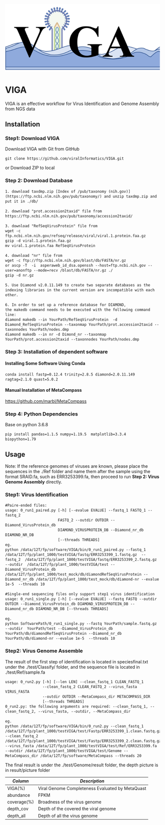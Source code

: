 ![image-20230316212835572](img/README/image-20230316212835572.png)

# VIGA

VIGA is an effective workflow for Virus Identification and Genome Assembly from NGS data

## Installation

### Step1: Download VIGA

Download VIGA with Git from GitHub

```
git clone https://github.com/viralInformatics/VIGA.git
```

or Download ZIP to local

### Step 2: Download Database

```
1. download taxdmp.zip [Index of /pub/taxonomy (nih.gov)](https://ftp.ncbi.nlm.nih.gov/pub/taxonomy/) and unzip taxdmp.zip and put it in ./db/

2. download "prot.accession2taxid" file from https://ftp.ncbi.nlm.nih.gov/pub/taxonomy/accession2taxid/

3. download "RefSeqVirusProtein" file from
wget -c ftp.ncbi.nlm.nih.gov/refseq/release/viral/viral.1.protein.faa.gz
gzip -d viral.1.protein.faa.gz
mv viral.1.protein.faa RefSeqVirusProtein

4. download "nr" file from
wget -c ftp://ftp.ncbi.nlm.nih.gov/blast/db/FASTA/nr.gz
or ascp -T  -i  asperaweb_id_dsa.openssh --host=ftp.ncbi.nih.gov --user=anonftp --mode=recv /blast/db/FASTA/nr.gz ./
gzip -d nr.gz

5. Use Diamond v2.0.11.149 to create two separate databases as the indexing libraries in the current version are incompatible with each other.

6. In order to set up a reference database for DIAMOND, the makedb command needs to be executed with the following command line:
diamond makedb --in YourPath/RefSeqVirusProtein  -d Diamond_RefSeqVirusProtein --taxonmap YourPath/prot.accession2taxid --taxonnodes YourPath/nodes.dmp
diamond makedb --in nr -d Dimond_nr --taxonmap YourPath/prot.accession2taxid --taxonnodes YourPath/nodes.dmp

```

### Step 3: Installation of dependent software

#### Installing Some Software Using Conda

```
conda install fastp=0.12.4 trinity=2.8.5 diamond=2.0.11.149 ragtag=2.1.0 quast=5.0.2
```

#### Manual Installation of MetaCompass

https://github.com/marbl/MetaCompass

### Step 4: Python Dependencies

Base on python 3.6.8

```
pip install pandas=1.1.5 numpy=1.19.5  matplotlib=3.3.4  biopython=1.79
```



## Usage

Note: If the reference genomes of viruses are known, please place the sequences in the ./Ref folder and name them after the sample using the format SRAID.fa, such as ERR3253399.fa, then proceed to run **Step 2: Virus Genome Assembly** directly.

### Step1: Virus Identification

```
#Paire-ended files:
usage: 0_run1_paired.py [-h] [--evalue EVALUE] --fastq_1 FASTQ_1 --fastq_2
                        FASTQ_2 --outdir OUTDIR --Diamond_VirusProtein_db
                        DIAMOND_VIRUSPROTEIN_DB --Diamond_nr_db DIAMOND_NR_DB
                        [--threads THREADS]
eg. 
python /data/12T/fp/software/VIGA/bin/0_run1_paired.py --fastq_1 /data/12T/fp/plant_1000/testVIGA/fastq/ERR3253399_1.fastq.gz  --fastq_2  /data/12T/fp/plant_1000/testVIGA/fastq/ERR3253399_2.fastq.gz --outdir  /data/12T/fp/plant_1000/testVIGA/test --Diamond_VirusProtein_db /data/12T/fp/plant_1000/test_mock/db/diamondRefSeqVirusProtein --Diamond_nr_db /data/12T/fp/plant_1000/test_mock/db/diamond-nr --evalue 1e-5  --threads 10 

#Single-end sequencing files only support step1 virus identification
usage: 0_run1_single.py [-h] [--evalue EVALUE] --fastq FASTQ --outdir OUTDIR --Diamond_VirusProtein_db DIAMOND_VIRUSPROTEIN_DB --Diamond_nr_db DIAMOND_NR_DB [--threads THREADS]

eg. 
python SoftwarePath/0_run1_single.py --fastq YourPath/sample.fastq.gz --outdir  YourPath/test --Diamond_VirusProtein_db YourPath/db/diamondRefSeqVirusProtein --Diamond_nr_db YourPath/db/diamond-nr --evalue 1e-5  --threads 10 
```

### Step2: Virus Genome Assemble

The result of the first step of identification is located in speciesfinal.txt under the ./test/Classify/ folder, and the sequence file is located in ./test/Ref/sample.fa



```
usage: 0_run2.py [-h] [--len LEN] --clean_fastq_1 CLEAN_FASTQ_1
                 --clean_fastq_2 CLEAN_FASTQ_2 --virus_fasta VIRUS_FASTA
                 --outdir OUTDIR --MetaCompass_dir METACOMPASS_DIR
                 [--threads THREADS]
0_run2.py: the following arguments are required: --clean_fastq_1, --clean_fastq_2, --virus_fasta, --outdir, --MetaCompass_dir

eg. 
python /data/12T/fp/software/VIGA/bin/0_run2.py --clean_fastq_1 /data/12T/fp/plant_1000/testVIGA/test/Fastp/ERR3253399_1.clean.fastq.gz  --clean_fastq_2 /data/12T/fp/plant_1000/testVIGA/test/Fastp/ERR3253399_2.clean.fastq.gz --virus_fasta /data/12T/fp/plant_1000/testVIGA/test/Ref/ERR3253399.fa --outdir /data/12T/fp/plant_1000/testVIGA/test/Genome --MetaCompass_dir /data/12T/fp/software/MetaCompass --threads 20
```

The final result is under the ./test/Genome/result folder, the depth picture is in result/picture folder

| *Column*    | *Description*                                    |
| ----------- | ------------------------------------------------ |
| VIGA(%)     | Viral Genome Completeness Evaluated by MetaQuast |
| abundance   | FPKM                                             |
| coverage(%) | Broadness of the virus genome                    |
| depth_cov   | Depth of the covered the viral genome            |
| depth_all   | Depth of all the virus genome                    |
